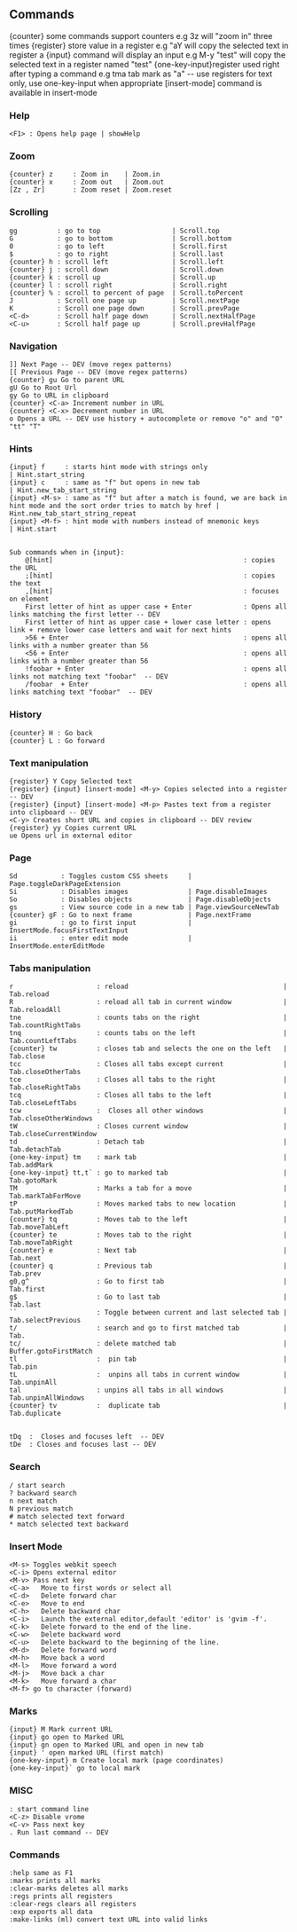 ## Commands ##

{counter} some commands support counters e.g 3z will "zoom in" three times
{register} store value in a register e.g "aY will copy the selected text in register a
{input} command will display an input e.g M-y "test" will copy the selected text in a register named "test"
{one-key-input}register used right after typing a command e.g tma tab mark as "a" -- use registers for text only, use one-key-input when appropriate
[insert-mode] command is available in insert-mode

### Help ###
    <F1> : Opens help page | showHelp


### Zoom ###
    {counter} z     : Zoom in    | Zoom.in
    {counter} x     : Zoom out   | Zoom.out
    [Zz , Zr]       : Zoom reset | Zoom.reset



### Scrolling ###
    gg          : go to top                  | Scroll.top
    G           : go to bottom               | Scroll.bottom
    0           : go to left                 | Scroll.first
    $           : go to right                | Scroll.last
    {counter} h : scroll left                | Scroll.left
    {counter} j : scroll down                | Scroll.down
    {counter} k : scroll up                  | Scroll.up
    {counter} l : scroll right               | Scroll.right
    {counter} % : scroll to percent of page  | Scroll.toPercent
    J           : Scroll one page up         | Scroll.nextPage
    K           : Scroll one page down       | Scroll.prevPage
    <C-d>       : Scroll half page down      | Scroll.nextHalfPage
    <C-u>       : Scroll half page up        | Scroll.prevHalfPage


### Navigation ###
    ]] Next Page -- DEV (move regex patterns)
    [[ Previous Page -- DEV (move regex patterns)
    {counter} gu Go to parent URL
    gU Go to Root Url
    gy Go to URL in clipboard
    {counter} <C-a> Increment number in URL
    {counter} <C-x> Decrement number in URL
    o Opens a URL -- DEV use history + autocomplete or remove "o" and "O" "tt" "T"

### Hints ###
    {input} f     : starts hint mode with strings only                                                                         | Hint.start_string
    {input} c     : same as "f" but opens in new tab                                                                           | Hint.new_tab_start_string
    {input} <M-s> : same as "f" but after a match is found, we are back in hint mode and the sort order tries to match by href | Hint.new_tab_start_string_repeat
    {input} <M-f> : hint mode with numbers instead of mnemonic keys                                                            | Hint.start


    Sub commands when in {input}:
        @[hint]                                                : copies the URL
        ;[hint]                                                : copies the text
        ,[hint]                                                : focuses on element
        First letter of hint as upper case + Enter             : Opens all links matching the first letter -- DEV
        First letter of hint as upper case + lower case letter : opens link + remove lower case letters and wait for next hints
        >56 + Enter                                            : opens all links with a number greater than 56
        <56 + Enter                                            : opens all links with a number greater than 56
        !foobar + Enter                                        : opens all links not matching text "foobar"  -- DEV
        /foobar  + Enter                                       : opens all links matching text "foobar"  -- DEV


### History ###
    {counter} H : Go back
    {counter} L : Go forward


### Text manipulation ###
    {register} Y Copy Selected text
    {register} {input} [insert-mode] <M-y> Copies selected into a register -- DEV
    {register} {input} [insert-mode] <M-p> Pastes text from a register into clipboard -- DEV
    <C-y> Creates short URL and copies in clipboard -- DEV review
    {register} yy Copies current URL
    ue Opens url in external editor


### Page ###
    Sd           : Toggles custom CSS sheets     | Page.toggleDarkPageExtension
    Si           : Disables images               | Page.disableImages
    So           : Disables objects              | Page.disableObjects
    gs           : View source code in a new tab | Page.viewSourceNewTab
    {counter} gF : Go to next frame              | Page.nextFrame
    gi           : go to first input             | InsertMode.focusFirstTextInput
    ii           : enter edit mode               | InsertMode.enterEditMode




### Tabs manipulation ###
    r                     : reload                                       | Tab.reload
    R                     : reload all tab in current window             | Tab.reloadAll
    tne                   : counts tabs on the right                     | Tab.countRightTabs
    tnq                   : counts tabs on the left                      | Tab.countLeftTabs
    {counter} tw          : closes tab and selects the one on the left   | Tab.close
    tcc                   : Closes all tabs except current               | Tab.closeOtherTabs
    tce                   : Closes all tabs to the right                 | Tab.closeRightTabs
    tcq                   : Closes all tabs to the left                  | Tab.closeLeftTabs
    tcw                   :  Closes all other windows                    | Tab.closeOtherWindows
    tW                    : Closes current window                        | Tab.closeCurrentWindow
    td                    : Detach tab                                   | Tab.detachTab
    {one-key-input} tm    : mark tab                                     | Tab.addMark
    {one-key-input} tt,t` : go to marked tab                             | Tab.gotoMark
    TM                    : Marks a tab for a move                       | Tab.markTabForMove
    tP                    : Moves marked tabs to new location            | Tab.putMarkedTab
    {counter} tq          : Moves tab to the left                        | Tab.moveTabLeft
    {counter} te          : Moves tab to the right                       | Tab.moveTabRight
    {counter} e           : Next tab                                     | Tab.next
    {counter} q           : Previous tab                                 | Tab.prev
    g0,g^                 : Go to first tab                              | Tab.first
    g$                    : Go to last tab                               | Tab.last
    ``                    : Toggle between current and last selected tab | Tab.selectPrevious
    t/                    : search and go to first matched tab           | Tab.
    tc/                   : delete matched tab                           | Buffer.gotoFirstMatch
    tl                    :  pin tab                                     | Tab.pin
    tL                    :  unpins all tabs in current window           | Tab.unpinAll
    tal                   : unpins all tabs in all windows               | Tab.unpinAllWindows
    {counter} tv          :  duplicate tab                               | Tab.duplicate


    tDq  :  Closes and focuses left  -- DEV
    tDe  : Closes and focuses last -- DEV


### Search ###
    / start search
    ? backward search
    n next match
    N previous match
    # match selected text forward
    * match selected text backward


### Insert Mode ###
    <M-s> Toggles webkit speech
    <C-i> Opens external editor
    <M-v> Pass next key
    <C-a>   Move to first words or select all
    <C-d>   Delete forward char
    <C-e>   Move to end
    <C-h>   Delete backward char
    <C-i>   Launch the external editor,default 'editor' is 'gvim -f'.
    <C-k>   Delete forward to the end of the line.
    <C-w>   Delete backward word
    <C-u>   Delete backward to the beginning of the line.
    <M-d>   Delete forward word
    <M-h>   Move back a word
    <M-l>   Move forward a word
    <M-j>   Move back a char
    <M-k>   Move forward a char
    <M-f> go to character (forward)


### Marks ###
    {input} M Mark current URL
    {input} go open to Marked URL
    {input} gn open to Marked URL and open in new tab
    {input} ' open marked URL (first match)
    {one-key-input} m Create local mark (page coordinates)
    {one-key-input}` go to local mark


### MISC ###
    : start command line
    <C-z> Disable vrome
    <C-v> Pass next key
    . Run last command -- DEV


### Commands ###
    :help same as F1
    :marks prints all marks
    :clear-marks deletes all marks
    :regs prints all registers
    :clear-regs clears all registers
    :exp exports all data
    :make-links (ml) convert text URL into valid links
